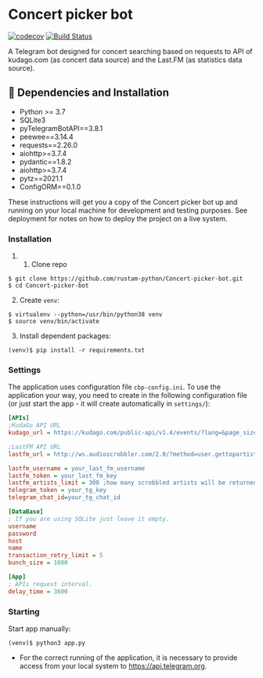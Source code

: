 # Concert picker bot
 [![codecov](https://codecov.io/gh/rustam-python/Concert-picker-bot/branch/master/graph/badge.svg)](https://codecov.io/gh/rustam-python/Concert-picker-bot)    [![Build Status](https://travis-ci.org/rustam-python/Concert-picker-bot.svg?branch=Developing)](https://travis-ci.org/rustam-python/Concert-picker-bot)

A Telegram bot designed for concert searching based on requests to API of kudago.сom (as concert data source) and the Last.FM (as statistics data source).

## :wrench: Dependencies and Installation
* Python >= 3.7
* SQLite3
* pyTelegramBotAPI==3.8.1
* peewee==3.14.4
* requests==2.26.0
* aiohttp>=3.7.4
* pydantic==1.8.2
* aiohttp>=3.7.4
* pytz==2021.1
* ConfigORM==0.1.0

These instructions will get you a copy of the Concert picker bot up and running on your local machine for development and testing purposes. See deployment for notes on how to deploy the project on a live system.

### Installation
1. 1.  Clone repo
```console
$ git clone https://github.com/rustam-python/Concert-picker-bot.git
$ cd Concert-picker-bot
```
2. Create `venv`:
```console
$ virtualenv --python=/usr/bin/python38 venv
$ source venv/bin/activate
```
3. Install dependent packages:
```console
(venv)$ pip install -r requirements.txt
```
### Settings
The application uses configuration file `cbp-config.ini`. To use the application your way, you need to create in the following configuration file (or just start the app - it will create automatically in `settings/`):
```ini
[APIs]
;KudaGo API URL
kudago_url = https://kudago.com/public-api/v1.4/events/?lang=&page_size=100&fields=id,dates,title,place,slug,price&expand=&order_by=&text_format=&ids=&location=msk&actual_since={}&actual_until=&is_free=&categories=concert

;LastFM API URL
lastfm_url = http://ws.audioscrobbler.com/2.0/?method=user.gettopartists&user={}&period=overall&limit={}&api_key={}&format=json

lastfm_username = your_last_fm_username
lastfm_token = your_last_fm_key
lastfm_artists_limit = 300 ;how many scrobbled artists will be returned
telegram_token = your_tg_key
telegram_chat_id=your_tg_chat_id

[DataBase]
; If you are using SQLite just leave it empty.
username
password
host
name
transaction_retry_limit = 5
bunch_size = 1000

[App]
; APIs request interval.
delay_time = 3600

```

### Starting

Start app manually:

```console
(venv)$ python3 app.py
```
* For the correct running of the application, it is necessary to provide access from your local system to https://api.telegram.org.
